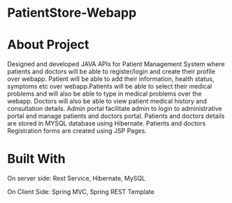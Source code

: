 # PatientStore-Webapp
# About Project
Designed and developed JAVA APIs for Patient Management System where patients and doctors will be able to register/login and create their profile over webapp.
Patient will be able to add their information, health status, symptoms etc over webapp.Patients will be able to select their medical problems and will also be able to type in medical problems over the webapp. Doctors will also be able to view patient medical history and consultation details. Admin portal facilitate admin to login to administrative portal and manage patients and doctors portal. Patients and doctors details are stored in MYSQL database using Hibernate. Patients and doctors Registration forms are created using JSP Pages. 


# Built With
On server side:
Rest Service,
Hibernate,
MySQL

On Client Side:
Spring MVC,
Spring REST Template

